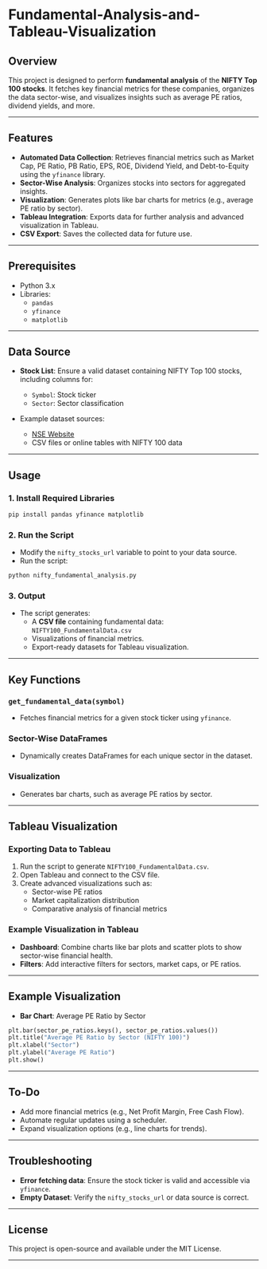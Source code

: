# Fundamental-Analysis-and-Tableau-Visualization


## Overview
This project is designed to perform **fundamental analysis** of the **NIFTY Top 100 stocks**. It fetches key financial metrics for these companies, organizes the data sector-wise, and visualizes insights such as average PE ratios, dividend yields, and more.

---

## Features
- **Automated Data Collection**: Retrieves financial metrics such as Market Cap, PE Ratio, PB Ratio, EPS, ROE, Dividend Yield, and Debt-to-Equity using the `yfinance` library.
- **Sector-Wise Analysis**: Organizes stocks into sectors for aggregated insights.
- **Visualization**: Generates plots like bar charts for metrics (e.g., average PE ratio by sector).
- **Tableau Integration**: Exports data for further analysis and advanced visualization in Tableau.
- **CSV Export**: Saves the collected data for future use.

---

## Prerequisites
- Python 3.x
- Libraries:
  - `pandas`
  - `yfinance`
  - `matplotlib`

---

## Data Source
- **Stock List**: Ensure a valid dataset containing NIFTY Top 100 stocks, including columns for:
  - `Symbol`: Stock ticker
  - `Sector`: Sector classification

- Example dataset sources:
  - [NSE Website](https://www.nseindia.com)
  - CSV files or online tables with NIFTY 100 data

---

## Usage

### 1. Install Required Libraries
```bash
pip install pandas yfinance matplotlib
```

### 2. Run the Script
- Modify the `nifty_stocks_url` variable to point to your data source.
- Run the script:
```bash
python nifty_fundamental_analysis.py
```

### 3. Output
- The script generates:
  - A **CSV file** containing fundamental data: `NIFTY100_FundamentalData.csv`
  - Visualizations of financial metrics.
  - Export-ready datasets for Tableau visualization.

---

## Key Functions

### `get_fundamental_data(symbol)`
- Fetches financial metrics for a given stock ticker using `yfinance`.

### Sector-Wise DataFrames
- Dynamically creates DataFrames for each unique sector in the dataset.

### Visualization
- Generates bar charts, such as average PE ratios by sector.

---

## Tableau Visualization

### Exporting Data to Tableau
1. Run the script to generate `NIFTY100_FundamentalData.csv`.
2. Open Tableau and connect to the CSV file.
3. Create advanced visualizations such as:
   - Sector-wise PE ratios
   - Market capitalization distribution
   - Comparative analysis of financial metrics

### Example Visualization in Tableau
- **Dashboard**: Combine charts like bar plots and scatter plots to show sector-wise financial health.
- **Filters**: Add interactive filters for sectors, market caps, or PE ratios.

---

## Example Visualization
- **Bar Chart**: Average PE Ratio by Sector

```python
plt.bar(sector_pe_ratios.keys(), sector_pe_ratios.values())
plt.title("Average PE Ratio by Sector (NIFTY 100)")
plt.xlabel("Sector")
plt.ylabel("Average PE Ratio")
plt.show()
```

---

## To-Do
- Add more financial metrics (e.g., Net Profit Margin, Free Cash Flow).
- Automate regular updates using a scheduler.
- Expand visualization options (e.g., line charts for trends).

---

## Troubleshooting
- **Error fetching data**: Ensure the stock ticker is valid and accessible via `yfinance`.
- **Empty Dataset**: Verify the `nifty_stocks_url` or data source is correct.

---

## License
This project is open-source and available under the MIT License.

---



